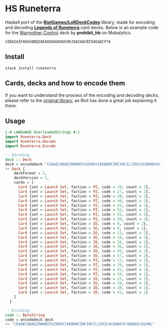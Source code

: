 # HS Runeterra

Haskell port of the [**RiotGames/LoRDeckCodes**](https://github.com/RiotGames/LoRDeckCodes/) library, made for encoding and decoding [**Legends of Runeterra**](http://playruneterra.com) card decks. Below is an example code for the [Warmother Control](https://lor.mobalytics.gg/decks/bmibq02t9lr96dua7ta0) deck by **prohibit_hb** on Mobalytics.

```
CEBAIAIFAEHSQNQIAEAQGDAUDAQSOKJUAIAQCBI5AEAQCFYA
```

## Install
```
stack install runeterra
```

## Cards, decks and how to encode them
If you want to understand the process of the encoding and decoding decks, please refer to the [original library](https://github.com/RiotGames/LoRDeckCodes/#cards--decks), as Riot has done a great job explaining it there.

## Usage
```haskell
{-# LANGUAGE OverloadedStrings #-}
import Runeterra.Deck
import Runeterra.Decode
import Runeterra.Encode

-- Decoding
deck :: Deck
deck = encodeDeck "CEAAECABAQJRWHBIFU2DOOYIAEBAMCIMCINCILJZAICACBANE4VCYBABAILR2HRL"
>> Deck {
    deckFormat = 1, 
    deckVersion = 1, 
    cards = [
      Card {set = Launch Set, faction = PZ, code = 19, count = 2}, 
      Card {set = Launch Set, faction = PZ, code = 27, count = 2},
      Card {set = Launch Set, faction = PZ, code = 28, count = 2},
      Card {set = Launch Set, faction = PZ, code = 40, count = 2},
      Card {set = Launch Set, faction = PZ, code = 45, count = 2},
      Card {set = Launch Set, faction = PZ, code = 52, count = 2},
      Card {set = Launch Set, faction = PZ, code = 55, count = 2},
      Card {set = Launch Set, faction = PZ, code = 59, count = 2},
      Card {set = Launch Set, faction = IO, code = 6, count = 2},
      Card {set = Launch Set, faction = IO, code = 9, count = 2},
      Card {set = Launch Set, faction = IO, code = 12, count = 2},
      Card {set = Launch Set, faction = IO, code = 18, count = 2},
      Card {set = Launch Set, faction = IO, code = 26, count = 2},
      Card {set = Launch Set, faction = IO, code = 36, count = 2},
      Card {set = Launch Set, faction = IO, code = 45, count = 2},
      Card {set = Launch Set, faction = IO, code = 57, count = 2},
      Card {set = Launch Set, faction = PZ, code = 13, count = 1},
      Card {set = Launch Set, faction = PZ, code = 39, count = 1},
      Card {set = Launch Set, faction = PZ, code = 42, count = 1},
      Card {set = Launch Set, faction = PZ, code = 44, count = 1},
      Card {set = Launch Set, faction = IO, code = 23, count = 1},
      Card {set = Launch Set, faction = IO, code = 29, count = 1},
      Card {set = Launch Set, faction = IO, code = 30, count = 1},
      Card {set = Launch Set, faction = IO, code = 43, count = 1}
    ]
  }

-- Encoding
code :: ByteString
code = encodeDeck deck
>> "CEAAECABAQJRWHBIFU2DOOYIAEBAMCIMCINCILJZAICACBANEVCYBABAILR2HRL"
```